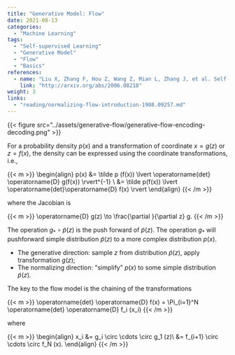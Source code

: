```yaml
---
title: "Generative Model: Flow"
date: 2021-08-13
categories:
  - "Machine Learning"
tags:
  - "Self-supervised Learning"
  - "Generative Model"
  - "Flow"
  - "Basics"
references:
  - name: "Liu X, Zhang F, Hou Z, Wang Z, Mian L, Zhang J, et al. Self-supervised Learning: Generative or Contrastive. arXiv [cs.LG]. 2020. Available: http://arxiv.org/abs/2006.08218"
    link: "http://arxiv.org/abs/2006.08218"
weight: 3
links:
  - "reading/normalizing-flow-introduction-1908.09257.md"
---
```


{{< figure src="../assets/generative-flow/generative-flow-encoding-decoding.png" >}}

For a probability density $p(x)$ and a transformation of coordinate $x=g(z)$ or $z=f(x)$, the density can be expressed using the coordinate transformations, i.e.,

{{< m >}}
\begin{align}
p(x) &= \tilde p (f(x)) \lvert \operatorname{det} \operatorname{D} g(f(x)) \rvert^{-1} \\
&= \tilde p(f(x)) \lvert \operatorname{det}\operatorname{D} f(x) \rvert
\end{align}
{{< /m >}}

where the Jacobian is

{{< m >}}
\operatorname{D} g(z) \to \frac{\partial }{\partial z} g.
{{< /m >}}


The operation $g _ { * }\circ \tilde p(z)$ is the push forward of $\tilde p(z)$. The operation $g _ { * }$ will pushforward simple distribution $\tilde p(z)$ to a more complex distribution $p(x)$.

- The generative direction: sample $z$ from distribution $\tilde p(z)$, apply transformation $g(z)$;
- The normalizing direction: "simplify" $p(x)$ to some simple distribution $\tilde p(z)$.



The key to the flow model is the chaining of the transformations

{{< m >}}
\operatorname{det} \operatorname{D} f(x) = \Pi_{i=1}^N \operatorname{det} \operatorname{D} f_i (x_i)
{{< /m >}}

where

{{< m >}}
\begin{align}
x_i &= g_i \circ \cdots \circ g_1 (z)\\
&= f_{i+1} \circ \cdots \circ f_N (x).
\end{align}
{{< /m >}}



